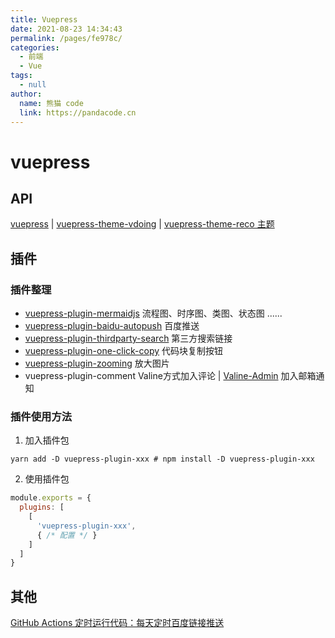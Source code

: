 ```yaml
---
title: Vuepress
date: 2021-08-23 14:34:43
permalink: /pages/fe978c/
categories: 
  - 前端
  - Vue
tags: 
  - null
author: 
  name: 熊猫 code
  link: https://pandacode.cn
---
```


# vuepress
## API

[vuepress](https://vuepress.vuejs.org/zh/) | [vuepress-theme-vdoing](https://doc.xugaoyi.com/) | [vuepress-theme-reco 主题](https://vuepress-theme-reco.recoluan.com/)

## 插件

### 插件整理

- [vuepress-plugin-mermaidjs](https://mermaid-js.github.io/mermaid/#/README) 流程图、时序图、类图、状态图 ......
- [vuepress-plugin-baidu-autopush](https://github.com/IOriens/vuepress-plugin-baidu-autopush) 百度推送
- [vuepress-plugin-thirdparty-search](https://www.npmjs.com/package/vuepress-plugin-thirdparty-search) 第三方搜索链接
- [vuepress-plugin-one-click-copy](https://github.com/vxhly/vuepress-plugin-one-click-copy) 代码块复制按钮
- [vuepress-plugin-zooming](https://vuepress-community.netlify.app/zh/plugins/zooming/#%E5%AE%89%E8%A3%85) 放大图片
- vuepress-plugin-comment Valine方式加入评论 | [Valine-Admin](https://github.com/zhaojun1998/Valine-Admin) 加入邮箱通知

### 插件使用方法

1. 加入插件包

```shell
yarn add -D vuepress-plugin-xxx # npm install -D vuepress-plugin-xxx
```

2. 使用插件包

```js
module.exports = {
  plugins: [
    [
      'vuepress-plugin-xxx',
      { /* 配置 */ }
    ]
  ]
}
```

## 其他

[GitHub Actions 定时运行代码：每天定时百度链接推送](https://xugaoyi.com/pages/f44d2f9ad04ab8d3/)

